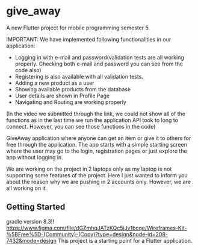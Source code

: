 # give_away

A new Flutter project for mobile programming semester 5.

IMPORTANT: We have implemented following functionalities in our application:
* Logging in with e-mail and password(validation tests are all working properly. Checking both e-mail and password
you can see from the code also)
* Registering is also available with all validation tests.
* Adding a new product as a user
* Showing available products from the database
* User details are shown in Profile Page
* Navigating and Routing are working properly

(In the video we submitted through the link, we could not show all of the functions as in the last time we run the 
application API took to long to connect. However, you can see those functions in the code)

GiveAway application where anyone can get an item or give it to others for free through 
the application. The app starts with a simple starting screen where the user may go to
the login, registration pages or just explore the app without logging in. 

We are working on the project in 2 laptops only as my laptop is not supporting some features of the project.
Here I just wanted to inform you about the reason why we are pushing in 2 accounts only. However, we are all
working on it.






## Getting Started
gradle version 8.3!!
https://www.figma.com/file/dGZmhqJATzKQc5iJv1bcqe/Wireframes-Kit-%5BFree%5D-(Community)-(Copy)?type=design&node-id=208-7432&mode=design
This project is a starting point for a Flutter application.

